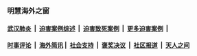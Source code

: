 
### 明慧海外之窗

####  [武汉肺炎](indexes/365.md?t=02152300) &nbsp;|&nbsp;  [迫害案例综述](indexes/328.md?t=02152300) &nbsp;|&nbsp; [迫害致死案例](indexes/277.md?t=02152300)  &nbsp;|&nbsp; [更多迫害案例](indexes/81.md?t=02152300)  &nbsp;|&nbsp; 
####  [时事评论](indexes/19.md?t=02152300) &nbsp;|&nbsp; [海外简讯](indexes/245.md?t=02152300)&nbsp;|&nbsp;  [社会支持](indexes/140.md?t=02152300) &nbsp;|&nbsp; [褒奖决议](indexes/282.md?t=02152300) &nbsp;|&nbsp; [社区报道](indexes/91.md?t=02152300)  &nbsp;|&nbsp; [天人之间](indexes/78.md?t=02152300) 


